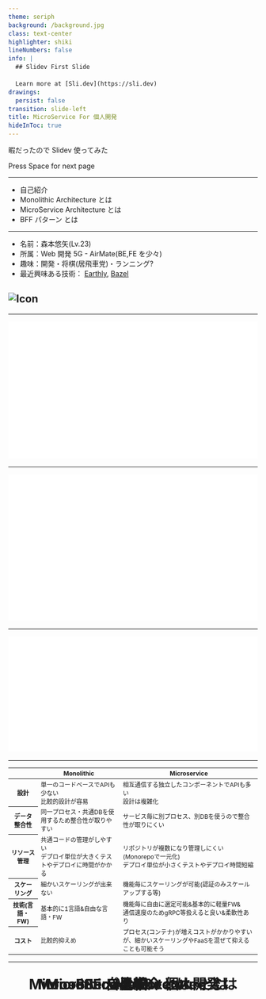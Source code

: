 ```yaml
---
theme: seriph
background: /background.jpg
class: text-center
highlighter: shiki
lineNumbers: false
info: |
  ## Slidev First Slide

  Learn more at [Sli.dev](https://sli.dev)
drawings:
  persist: false
transition: slide-left
title: MicroService For 個人開発
hideInToc: true
---
```


<!-- =============== -->
<!-- 1ページ目 -->
<!-- =============== -->

# MicroService For 個人開発

暇だったので Slidev 使ってみた

<div class="pt-12">
  <span @click="$slidev.nav.next" class="px-2 py-1 rounded cursor-pointer" hover="bg-white bg-opacity-10">
    Press Space for next page <carbon:arrow-right class="inline"/>
  </span>
</div>

<div class="abs-br m-6 flex gap-2">
<a href="https://github.com/slidevjs/slidev" target="_blank" alt="GitHub"
    class="text-xl slidev-icon-btn opacity-50 !border-none !hover:text-white">
<carbon-logo-github />
</a>

</div>

---

<!-- =============== -->
<!-- 2ページ目 -->
<!-- =============== -->

# 目次

- 自己紹介
- Monolithic Architecture とは
- MicroService Architecture とは
- BFF パターン とは

---

<!-- =============== -->
<!-- 3ページ目 -->
<!-- =============== -->

# 自己紹介

- 名前：森本悠矢(Lv.23)
- 所属：Web 開発 5G - AirMate(BE,FE を少々)
- 趣味：開発・将棋(居飛車党)・ランニング?
- 最近興味ある技術： [Earthly](https://earthly.dev "Earhly"), [Bazel](https://bazel.build/?hl=en "Bazel")

## ![Icon](/sisyo.png)

---

<!-- =============== -->
<!-- 4ページ目 -->
<!-- =============== -->

# Monolithic Architecture とは

  <img src="/public/monolithic.png">

<style>
  img {
    max-height: 400px;
    margin: 0 auto;
  }
</style>

---

<!-- =============== -->
<!-- 4ページ目 -->
<!-- =============== -->

# Microservice Architecture とは

  <img src="/public/microservice.png">

<style>
  img {
    max-height: 400px;
    margin: 0 auto;
  }
</style>

---

<!-- =============== -->
<!-- 5ページ目 -->
<!-- =============== -->

# BFF パターン とは

  <img src="/public/microservice-bff.png">

<style>
  img {
    max-height: 400px;
    margin: 0 auto;
  }
</style>

---

<!-- =============== -->
<!-- 6ページ目 -->
<!-- =============== -->

# 比較

<table>
    <thead>
        <tr>
            <th></th>
            <th>Monolithic</th>
            <th>Microservice</th>
        </tr>
    </thead>
    <tbody>
        <tr>
            <th scope="row">設計</th>
            <td>単一のコードベースでAPIも少ない<br/>比較的設計が容易</td>
            <td>相互通信する独立したコンポーネントでAPIも多い<br/>設計は複雑化</td>
        </tr>
        <tr>
            <th scope="row">データ整合性</th>
            <td>同一プロセス・共通DBを使用するため整合性が取りやすい</td>
            <td>サービス毎に別プロセス、別DBを使うので整合性が取りにくい</td>
        </tr>
        <tr>
            <th scope="row">リソース管理</th>
            <td>共通コードの管理がしやすい<br/>デプロイ単位が大きくテストやデプロイに時間がかかる</td>
            <td>リポジトリが複数になり管理しにくい(Monorepoで一元化)<br/>デプロイ単位が小さくテストやデプロイ時間短縮</td>
        </tr>
        <tr>
            <th scope="row">スケーリング</th>
            <td>細かいスケーリングが出来ない</td>
            <td>機能毎にスケーリングが可能(認証のみスケールアップする等)</td>
        </tr>
        <tr>
            <th scope="row">技術(言語・FW)</th>
            <td>基本的に1言語&自由な言語・FW</td>
            <td>機能毎に自由に選定可能&基本的に軽量FW&<br/>通信速度のためgRPC等扱えると良い&柔軟性あり</td>
        </tr>
        <tr>
            <th scope="row">コスト</th>
            <td>比較的抑えめ</td>
            <td>プロセス(コンテナ)が増えコストがかかりやすいが、細かいスケーリングやFaaSを混ぜて抑えることも可能そう</td>
        </tr>
    </tbody>
</table>

<style>
  table {
    font-size: 12px
  }
  td {
    font-size: 12px
  }
</style>

---

<h1>以上</h1>

<style>
  h1 {
    position: absolute;
    top: 50%;
    left: 50%;
    transform: translate(-50%, -50%);
  }
</style>
